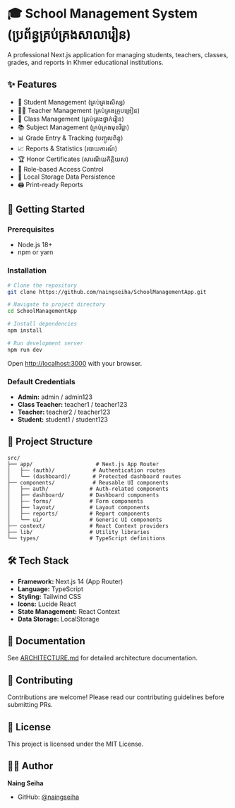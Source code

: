 # 🎓 School Management System (ប្រព័ន្ធគ្រប់គ្រងសាលារៀន)

A professional Next.js application for managing students, teachers, classes, grades, and reports in Khmer educational institutions.

## ✨ Features

- 👥 Student Management (គ្រប់គ្រងសិស្ស)
- 👨‍🏫 Teacher Management (គ្រប់គ្រងគ្រូបង្រៀន)
- 🏫 Class Management (គ្រប់គ្រងថ្នាក់រៀន)
- 📚 Subject Management (គ្រប់គ្រងមុខវិជ្ជា)
- 📊 Grade Entry & Tracking (បញ្ចូលពិន្ទុ)
- 📈 Reports & Statistics (របាយការណ៍)
- 🏆 Honor Certificates (សារណីយកិត្តិយស)
- 🔐 Role-based Access Control
- 💾 Local Storage Data Persistence
- 🖨️ Print-ready Reports

## 🚀 Getting Started

### Prerequisites

- Node.js 18+ 
- npm or yarn

### Installation

```bash
# Clone the repository
git clone https://github.com/naingseiha/SchoolManagementApp.git

# Navigate to project directory
cd SchoolManagementApp

# Install dependencies
npm install

# Run development server
npm run dev
```

Open [http://localhost:3000](http://localhost:3000) with your browser.

### Default Credentials

- **Admin:** admin / admin123
- **Class Teacher:** teacher1 / teacher123
- **Teacher:** teacher2 / teacher123
- **Student:** student1 / student123

## 📁 Project Structure

```
src/
├── app/                    # Next.js App Router
│   ├── (auth)/            # Authentication routes
│   └── (dashboard)/       # Protected dashboard routes
├── components/            # Reusable UI components
│   ├── auth/             # Auth-related components
│   ├── dashboard/        # Dashboard components
│   ├── forms/            # Form components
│   ├── layout/           # Layout components
│   ├── reports/          # Report components
│   └── ui/               # Generic UI components
├── context/              # React Context providers
├── lib/                  # Utility libraries
└── types/                # TypeScript definitions
```

## 🛠️ Tech Stack

- **Framework:** Next.js 14 (App Router)
- **Language:** TypeScript
- **Styling:** Tailwind CSS
- **Icons:** Lucide React
- **State Management:** React Context
- **Data Storage:** LocalStorage

## 📖 Documentation

See [ARCHITECTURE.md](./ARCHITECTURE.md) for detailed architecture documentation.

## 🤝 Contributing

Contributions are welcome! Please read our contributing guidelines before submitting PRs.

## 📄 License

This project is licensed under the MIT License.

## 👨‍💻 Author

**Naing Seiha**
- GitHub: [@naingseiha](https://github.com/naingseiha)
